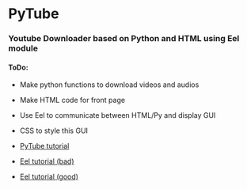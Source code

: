 # PyTube

### Youtube Downloader based on Python and HTML using Eel module

#### ToDo:
  - Make python functions to download videos and audios
  - Make HTML code for front page
  - Use Eel to communicate between HTML/Py and display GUI
  - CSS to style this GUI

- [PyTube tutorial](https://towardsdatascience.com/build-a-youtube-downloader-with-python-8ef2e6915d97)
- [Eel tutorial (bad)](https://www.youtube.com/watch?v=vKyKZlPqO8I)
- [Eel tutorial (good)](https://www.youtube.com/watch?v=8eeUV1RHkmw)
